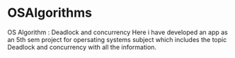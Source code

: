 # OSAlgorithms

OS Algorithm : Deadlock and concurrency 
Here i have developed an app as an 5th sem project for opersating systems subject which includes the topic Deadlock and concurrency with all the information.
